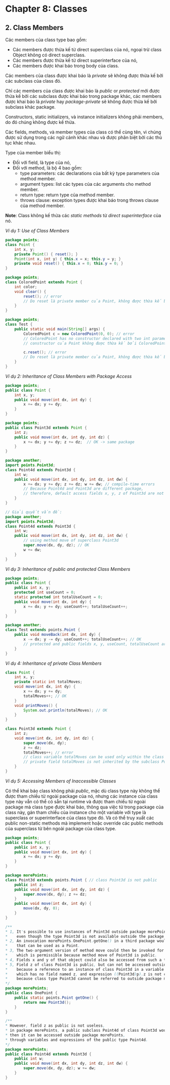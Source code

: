 # Chapter 8: Classes

## 2. Class Members

Các members của class type bao gồm:  

- Các members được thừa kế từ direct superclass của nó, ngoại trừ class Object không có direct superclass.  
- Các members được thừa kế từ direct superinterface của nó,  
- Các members được khai báo trong body của class.  

Các members của class được khai báo là *private* sẽ không được thừa kế bởi các subclass của class đó.  

Chỉ các members của class được khai báo là *public* or *protected* mới được thừa kế bởi các subclass được khai báo trong package khác, các members được khai báo là *private* hay *package-private* sẽ không được thừa kế bởi subclass khác package.

Constructors, static initializers, và instance initializers không phải members, do đó chúng không được kế thừa.  

Các fields, methods, và member types của class có thể cùng tên, vì chúng được sử dụng trong các ngữ cảnh khác nhau và được phân biệt bởi các thủ tục khác nhau.  

Type của member biểu thị:  

- Đối với field, là type của nó,  
- Đối với method, là bộ 4 bao gồm:  
    + type parameters: các declarations của bất kỳ type parameters của method member.  
    + argument types: list các types của các arguments cho method member.  
    + return type: return type của method member.  
    + throws clause: exception types được khai báo trong throws clause của method member.  

**Note**: Class không kế thừa các *static methods* từ *direct superinterface* của nó.


*Ví dụ 1: Use of Class Members*  

```java
package points;
class Point {
    int x, y;
    private Point() { reset(); }
    Point(int x, int y) { this.x = x; this.y = y; }
    private void reset() { this.x = 0; this.y = 0; }
}

package points;
class ColoredPoint extends Point {
    int color;
    void clear() { 
        reset(); // error
        // Do reset là private member của Point, không được thừa kế bởi ColoredPoint
    }  
}

package points;
class Test {
    public static void main(String[] args) {
        ColoredPoint c = new ColoredPoint(0, 0); // error 
        // ColoredPoint has no constructor declared with two int parameters,
        // constructor của Point không được thừa kế bởi ColoredPoint

        c.reset(); // error 
        // Do reset là private member của Point, không được thừa kế bởi ColoredPoint
    }
}
```


*Ví dụ 2: Inheritance of Class Members with Package Access* 

```java
package points;
public class Point {
    int x, y;
    public void move(int dx, int dy) { 
        x += dx; y += dy;
    }
}

package points;
public class Point3d extends Point {
    int z;
    public void move(int dx, int dy, int dz) {
        x += dx; y += dy; z += dz;  // OK -> same package
    }
}

package another;
import points.Point3d;
class Point4d extends Point3d {
    int w;
    public void move(int dx, int dy, int dz, int dw) {
        x += dx; y += dy; z += dz; w += dw; // compile-time errors
        // Because Point4d and Point3d are different package,
        // therefore, default access fields x, y, z of Point3d are not inherit by Point4d 
    }
}

// Giải quyết vấn đề:
package another;
import points.Point3d;
class Point4d extends Point3d {
    int w;
    public void move(int dx, int dy, int dz, int dw) {
        // using method move of superclass Point3d
        super.move(dx, dy, dz); // OK
        w += dw;
    }
}
```


*Ví dụ 3: Inheritance of public and protected Class Members*

```java
package points;
public class Point {
    public int x, y;
    protected int useCount = 0;
    static protected int totalUseCount = 0;
    public void move(int dx, int dy) {
        x += dx; y += dy; useCount++; totalUseCount++;
    }
}

package another;
class Test extends points.Point {
    public void moveBack(int dx, int dy) {
        x -= dx; y -= dy; useCount++; totalUseCount++; // OK
        // protected and public fields x, y, useCount, totalUseCount are inherited in all subclasses of Point.
    }
}
```


*Ví dụ 4: Inheritance of private Class Members*

```java
class Point {
    int x, y;
    private static int totalMoves;
    void move(int dx, int dy) {
        x += dx; y += dy; 
        totalMoves++; // OK
    }
    void printMoves() { 
        System.out.println(totalMoves); // OK
    }
}

class Point3d extends Point {
    int z;
    void move(int dx, int dy, int dz) {
        super.move(dx, dy); 
        z += dz; 
        totalMoves++; // error
        // class variable totalMoves can be used only within the class Point;
        // private field totalMoves is not inherited by the subclass Point3d.
    }
}
```


*Ví dụ 5: Accessing Members of Inaccessible Classes*

Có thể khai báo class không phải *public*, mặc dù class type này không thể được tham chiếu từ ngoài package của nó, nhưng các instance của class type này vẫn có thể có sẵn tại runtime và được tham chiếu từ ngoài package mà class type được khai báo, thông qua việc từ trong package của class này, gán tham chiếu của instance cho một variable với type là superclass or superinterface của class type đó. Và có thể truy xuất các public non-static methods mà implement hoặc override các public methods của superclass từ bên ngoài package của class type.

```java
package points;
public class Point {
    public int x, y;
    public void move(int dx, int dy) {
        x += dx; y += dy;
    }
}

package morePoints;
class Point3d extends points.Point { // class Point3d is not public
    public int z;
    public void move(int dx, int dy, int dz) {
        super.move(dx, dy); z += dz;
    }
    public void move(int dx, int dy) {
        move(dx, dy, 0);
    }
}

/**
* 1, It's possible to use instances of Point3d outside package morePoints,
*    even though the type Point3d is not available outside the package morePoints.
* 2, An invocation morePoints.OnePoint.getOne() in a third package would return a Point3d,
*    that can be used as a Point.
* 3, The two-argument version of method move could then be invoked for that object, 
*    which is permissible because method move of Point3d is public.
* 4, Fields x and y of that object could also be accessed from such a third package.
* 5, Field z of class Point3d is public, but can not be accessed outside package morePoints,
*    because a reference to an instance of class Point3d in a variable of type Point,
*    which has no field named z, and expression ((Point3d)p).z is not correct, 
*    because class type Point3d cannot be referred to outside package morePoints.
*/
package morePoints;
public class OnePoint {
    public static points.Point getOne() { 
        return new Point3d(); 
    }
}

/**
* However, field z as public is not useless, 
* in package morePoints, a public subclass Point4d of class Point3d would inherit the field z,
* then it can be accessed outside package morePoints, 
* through variables and expressions of the public type Point4d.
*/
package morePoints;
public class Point4d extends Point3d {
    public int w;
    public void move(int dx, int dy, int dz, int dw) {
        super.move(dx, dy, dz); w += dw;
    }
}
```